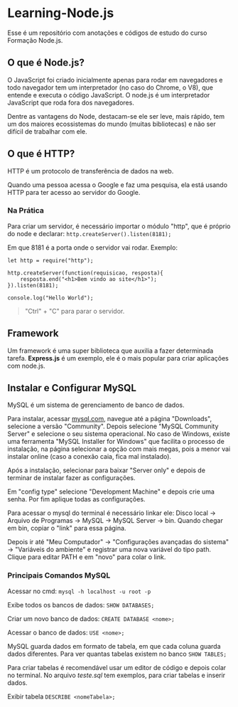 # Learning-Node.js
Esse é um repositório com anotações e códigos de estudo do curso Formação Node.js.

## O que é Node.js?

O JavaScript foi criado inicialmente apenas para rodar em navegadores e todo navegador tem um interpretador (no caso do Chrome, o V8), que entende e executa o código JavaScript. O node.js é um interpretador JavaScript que roda fora dos navegadores.

Dentre as vantagens do Node, destacam-se ele ser leve, mais rápido, tem um dos maiores ecossistemas do mundo (muitas bibliotecas) e não ser difícil de trabalhar com ele.

## O que é HTTP?

HTTP é um protocolo de transferência de dados na web.

Quando uma pessoa acessa o Google e faz uma pesquisa, ela está usando HTTP para ter acesso ao servidor do Google.

### Na Prática

Para criar um servidor, é necessário importar o módulo "http", que é próprio do node e declarar: `http.createServer().listen(8181);`

Em que 8181 é a porta onde o servidor vai rodar. Exemplo:

```
let http = require("http");

http.createServer(function(requisicao, resposta){
    resposta.end("<h1>Bem vindo ao site</h1>");
}).listen(8181);

console.log("Hello World");
```

>"Ctrl" + "C" para parar o servidor.

## Framework

Um framework é uma super biblioteca que auxilia a fazer determinada tarefa. **Express.js** é um exemplo, ele é o mais popular para criar aplicações com node.js. 

## Instalar e Configurar MySQL

MySQL é um sistema de gerenciamento de banco de dados. 

Para instalar, acessar [mysql.com](www.mysql.com), navegue até a página "Downloads", selecione a versão "Community". Depois selecione "MySQL Community Server" e selecione o seu sistema operacional. No caso de Windows, existe uma ferramenta "MySQL Installer for Windows" que facilita o processo de instalação, na página selecionar a opção com mais megas, pois a menor vai instalar online (caso a conexão caia, fica mal instalado).

Após a instalação, selecionar para baixar "Server only" e depois de terminar de instalar fazer as configurações.

Em "config type" selecione "Development Machine" e depois crie uma senha. Por fim aplique todas as configurações. 

Para acessar o mysql do terminal é necessário linkar ele: Disco local -> Arquivo de Programas -> MySQL -> MySQL Server -> bin. Quando chegar em bin, copiar o "link" para essa página. 

Depois ir até "Meu Computador" -> "Configurações avançadas do sistema" -> "Variáveis do ambiente" e registrar uma nova variável do tipo path. Clique para editar PATH e em "novo" para colar o link.

### Principais Comandos MySQL

Acessar no cmd: `mysql -h localhost -u root -p`

Exibe todos os bancos de dados: `SHOW DATABASES;`

Criar um novo banco de dados: `CREATE DATABASE <nome>;`

Acessar o banco de dados: `USE <nome>;`  

MySQL guarda dados em formato de tabela, em que cada coluna guarda dados diferentes. Para ver quantas tabelas existem no banco `SHOW TABLES;`

Para criar tabelas é recomendável usar um editor de código e depois colar no terminal. No arquivo _teste.sql_ tem exemplos, para criar tabelas e inserir dados.

Exibir tabela `DESCRIBE <nomeTabela>;`